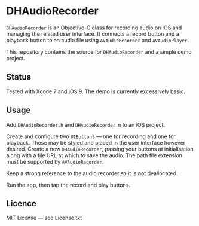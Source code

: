 # DHAudioRecorder #

`DHAudioRecorder` is an Objective-C class for recording audio on iOS and managing the related user interface. It connects a record button and a playback button to an audio file using `AVAudioRecorder` and `AVAudioPlayer`.

This repository contains the source for `DHAudioRecorder` and a simple demo project.

## Status ##

Tested with Xcode 7 and iOS 9. The demo is currently excessively basic.

## Usage ##

Add `DHAudioRecorder.h` and `DHAudioRecorder.m` to an iOS project. 

Create and configure two `UIButton`s — one for recording and one for playback. These may be styled and placed in the user interface however desired. Create a new `DHAudioRecorder`, passing your buttons at initialisation along with a file URL at which to save the audio. The path file extension must be supported by `AVAudioRecorder`.

Keep a strong reference to the audio recorder so it is not deallocated.

Run the app, then tap the record and play buttons.

## Licence ##

MIT License — see License.txt
